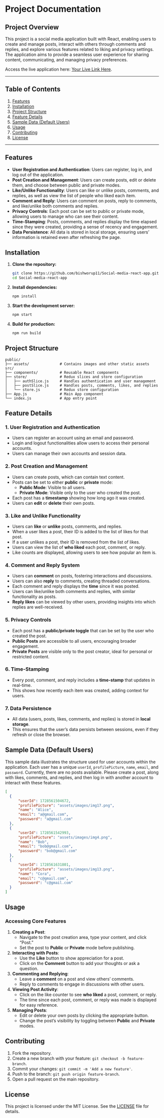 # Project Documentation

## Project Overview

This project is a social media application built with React, enabling users to create and manage posts, interact with others through comments and replies, and explore various features related to liking and privacy settings. The application aims to provide a seamless user experience for sharing content, communicating, and managing privacy preferences.

Access the live application here: [Your Live Link Here](https://social-media-react-app-eight.vercel.app).

---

## Table of Contents
1. [Features](#features)
2. [Installation](#installation)
3. [Project Structure](#project-structure)
4. [Feature Details](#feature-details)
5. [Sample Data (Default Users)](#sample-data-default-users)
6. [Usage](#usage)
7. [Contributing](#contributing)
8. [License](#license)

---

## Features

- **User Registration and Authentication**: Users can register, log in, and log out of the application.
- **Post Creation and Management**: Users can create posts, edit or delete them, and choose between public and private modes.
- **Like/Unlike Functionality**: Users can like or unlike posts, comments, and replies, as well as view the list of people who liked each item.
- **Comment and Reply**: Users can comment on posts, reply to comments, and like/unlike both comments and replies.
- **Privacy Controls**: Each post can be set to public or private mode, allowing users to manage who can see their content.
- **Time-Stamping**: Posts, comments, and replies display the time elapsed since they were created, providing a sense of recency and engagement.
- **Data Persistence**: All data is stored in local storage, ensuring users’ information is retained even after refreshing the page.

## Installation

1. **Clone the repository:**

   ```bash
   git clone https://github.com/bishworup11/Social-media-react-app.git
   cd Social-media-react-app
   ```

2. **Install dependencies:**

   ```bash
   npm install
   ```

3. **Start the development server:**

   ```bash
   npm start
   ```

4. **Build for production:**
   ```bash
   npm run build
   ```

## Project Structure

```plaintext
public/
├── assets/              # Contains images and other static assets
src/
├── components/          # Reusable React components
├── store/               # Redux slices and store configuration
│   ├── authSlice.js     # Handles authentication and user management
│   ├── postSlice.js     # Handles posts, comments, likes, and replies
│   └── store.js         # Redux store configuration
├── App.js               # Main App component
└── index.js             # App entry point
```

## Feature Details

### 1. **User Registration and Authentication**

- Users can register an account using an email and password.
- Login and logout functionalities allow users to access their personal accounts.
- Users can manage their own accounts and session data.

### 2. **Post Creation and Management**

- Users can create posts, which can contain text content.
- Posts can be set to either **public** or **private** mode:
  - **Public Mode**: Visible to all users.
  - **Private Mode**: Visible only to the user who created the post.
- Each post has a **timestamp** showing how long ago it was created.
- Users can **edit** or **delete** their own posts.

### 3. **Like and Unlike Functionality**

- Users can **like** or **unlike** posts, comments, and replies.
- When a user likes a post, their ID is added to the list of likes for that post.
- If a user unlikes a post, their ID is removed from the list of likes.
- Users can view the list of **who liked** each post, comment, or reply.
- Like counts are displayed, allowing users to see how popular an item is.

### 4. **Comment and Reply System**

- Users can **comment** on posts, fostering interactions and discussions.
- Users can also **reply** to comments, creating threaded conversations.
- Each comment and reply displays the **time** since it was posted.
- Users can like/unlike both comments and replies, with similar functionality as posts.
- **Reply likes** can be viewed by other users, providing insights into which replies are well-received.

### 5. **Privacy Controls**

- Each post has a **public/private toggle** that can be set by the user who created the post.
- **Public Posts** are accessible to all users, encouraging broader engagement.
- **Private Posts** are visible only to the post creator, ideal for personal or restricted content.

### 6. **Time-Stamping**

- Every post, comment, and reply includes a **time-stamp** that updates in real-time.
- This shows how recently each item was created, adding context for users.

### 7. **Data Persistence**

- All data (users, posts, likes, comments, and replies) is stored in **local storage**.
- This ensures that the user’s data persists between sessions, even if they refresh or close the browser.


## Sample Data (Default Users)

This sample data illustrates the structure used for user accounts within the application. Each user has a unique `userId`, `profilePicture`, `name`, `email`, and `password`. Currently, there are no posts available. Please create a post, along with likes, comments, and replies, and then log in with another account to interact with these features.

```json
[
  {
      "userId": 1728561504672,
      "profilePicture": "assets/images/img17.png",
      "name": "Alice",
      "email": "a@gmail.com",
      "password": "a@gmail.com"
  },
  {
      "userId": 1728561542993,
      "profilePicture": "assets/images/img4.png",
      "name": "Bob",
      "email": "bob@gmail.com",
      "password": "bob@gmail.com"
  },
  {
      "userId": 1728561631801,
      "profilePicture": "assets/images/img13.png",
      "name": "Cora",
      "email": "c@gmail.com",
      "password": "c@gmail.com"
  }
]
```

## Usage

### Accessing Core Features

1. **Creating a Post**:
   - Navigate to the post creation area, type your content, and click “Post.”
   - Set the post to **Public** or **Private** mode before publishing.
2. **Interacting with Posts**:
   - Use the **Like** button to show appreciation for a post.
   - Click on the **Comment** button to add your thoughts or ask a question.
3. **Commenting and Replying**:
   - Leave a **comment** on a post and view others’ comments.
   - Reply to comments to engage in discussions with other users.
4. **Viewing Post Activity**:
   - Click on the like counter to see **who liked** a post, comment, or reply.
   - The time since each post, comment, or reply was made is displayed for easy reference.
5. **Managing Posts**:
   - Edit or delete your own posts by clicking the appropriate button.
   - Change the post’s visibility by toggling between **Public** and **Private** modes.

## Contributing

1. Fork the repository.
2. Create a new branch with your feature: `git checkout -b feature-branch`.
3. Commit your changes: `git commit -m 'Add a new feature'`.
4. Push to the branch: `git push origin feature-branch`.
5. Open a pull request on the main repository.

## License

This project is licensed under the MIT License. See the [LICENSE](LICENSE) file for details.


